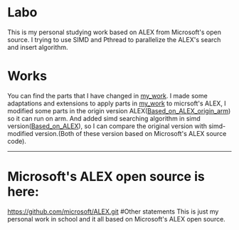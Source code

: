 # Labo

This is my personal studying work based on ALEX from Microsoft's open source.
I trying to use SIMD and Pthread to parallelize the ALEX's search and insert algorithm.

# Works
You can find the parts that I have changed in [my_work](https://github.com/syangl/Labo/tree/main/my_work).
I made some adaptations and extensions to apply parts in [my_work](https://github.com/syangl/Labo/tree/main/my_work) to micrsoft's ALEX, I modified some parts in the origin version ALEX([Based_on_ALEX_origin_arm](https://github.com/syangl/Labo/tree/main/Based_on_ALEX_origin_arm)) so it can run on arm. And added simd searching algorithm in simd version([Based_on_ALEX](https://github.com/syangl/Labo/tree/main/Based_on_ALEX)), so I can compare the original version with simd-modified version.(Both of these version based on Microsoft's ALEX source code). 
________________________________________________________________________________
# Microsoft's ALEX open source is here:
  https://github.com/microsoft/ALEX.git
#Other statements
This is just my personal work in school and it all based on Microsoft's ALEX open source.
